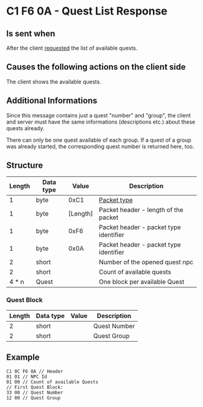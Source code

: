 ﻿# C1 F6 0A - Quest List Response

## Is sent when
After the client [requested](<C1F630 - Available Quests Request (by client).md>) the list of available quests.


## Causes the following actions on the client side
The client shows the available quests.

## Additional Informations
Since this message contains just a quest "number" and "group", the client and server must
have the same informations (descriptions etc.) about these quests already.

There can only be one quest available of each group. If a quest of a group was already started, the corresponding quest number is returned here, too.


## Structure

|  Length  | Data type | Value | Description |
|----------|---------|-------------|---------|
| 1 | byte | 0xC1   | [Packet type](PacketTypes.md) |
| 1 | byte | [Length] | Packet header - length of the packet |
| 1 | byte | 0xF6   | Packet header - packet type identifier |
| 1 | byte | 0x0A   | Packet header - packet type identifier |
| 2 | short |       | Number of the opened quest npc |
| 2 | short |       | Count of available quests |
| 4 * n | Quest |   | One block per available Quest |

### Quest Block
|  Length  | Data type | Value | Description |
|----------|---------|-------------|---------|
| 2 | short |    | Quest Number |
| 2 | short |    | Quest Group |


## Example
```
C1 0C F6 0A // Header
01 01 // NPC Id
01 00 // Count of available Quests
// First Quest Block:
33 00 // Quest Number
12 00 // Quest Group
```